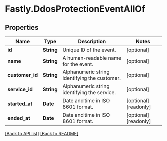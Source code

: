 # Fastly.DdosProtectionEventAllOf

## Properties

Name | Type | Description | Notes
------------ | ------------- | ------------- | -------------
**id** | **String** | Unique ID of the event. | [optional] 
**name** | **String** | A human-readable name for the event. | [optional] 
**customer_id** | **String** | Alphanumeric string identifying the customer. | [optional] 
**service_id** | **String** | Alphanumeric string identifying the service. | [optional] 
**started_at** | **Date** | Date and time in ISO 8601 format. | [optional] [readonly] 
**ended_at** | **Date** | Date and time in ISO 8601 format. | [optional] [readonly] 


[[Back to API list]](../../README.md#endpoints) [[Back to README]](../../README.md)
